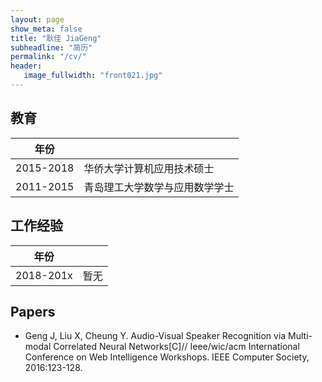 ```yaml
---
layout: page
show_meta: false
title: "耿佳 JiaGeng"
subheadline: "简历"
permalink: "/cv/"
header:
   image_fullwidth: "front021.jpg"
---
```


## 教育

| 年份 |      |
| ---- | ---- |
2015-2018 | 华侨大学计算机应用技术硕士
2011-2015 | 青岛理工大学数学与应用数学学士

## 工作经验

| 年份 |      |
| ---- | ---- |
2018-201x | 暂无

## Papers

* Geng J, Liu X, Cheung Y. Audio-Visual Speaker Recognition via Multi-modal Correlated Neural Networks[C]// Ieee/wic/acm International Conference on Web Intelligence Workshops. IEEE Computer Society, 2016:123-128.
